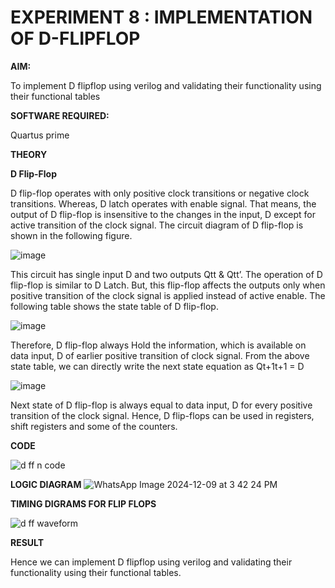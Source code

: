 # EXPERIMENT 8 : IMPLEMENTATION OF D-FLIPFLOP

**AIM:**

To implement  D flipflop using verilog and validating their functionality using their functional tables

**SOFTWARE REQUIRED:**

Quartus prime

**THEORY**

**D Flip-Flop**

D flip-flop operates with only positive clock transitions or negative clock transitions. Whereas, D latch operates with enable signal. That means, the output of D flip-flop is insensitive to the changes in the input, D except for active transition of the clock signal. The circuit diagram of D flip-flop is shown in the following figure.

![image](https://github.com/naavaneetha/D-FLIPDLOP-NEGEDGE/assets/154305477/48c81fe8-bc3f-40e7-95e2-519fc155ad51)

This circuit has single input D and two outputs Qtt & Qtt’. The operation of D flip-flop is similar to D Latch. But, this flip-flop affects the outputs only when positive transition of the clock signal is applied instead of active enable. The following table shows the state table of D flip-flop.

![image](https://github.com/naavaneetha/D-FLIPDLOP-NEGEDGE/assets/154305477/e5f3fda7-68ec-4a3a-a0a4-cf6f9cc4ab55)

Therefore, D flip-flop always Hold the information, which is available on data input, D of earlier positive transition of clock signal. From the above state table, we can directly write the next state equation as Qt+1t+1 = D

![image](https://github.com/naavaneetha/D-FLIPDLOP-NEGEDGE/assets/154305477/8592c0d8-2917-4142-91b9-d6c30dd891d2)

Next state of D flip-flop is always equal to data input, D for every positive transition of the clock signal. Hence, D flip-flops can be used in registers, shift registers and some of the counters.


**CODE**

![d ff n code](https://github.com/user-attachments/assets/78692ac8-cfdc-4277-b366-8071a9c14ccb)

**LOGIC DIAGRAM**
![WhatsApp Image 2024-12-09 at 3 42 24 PM](https://github.com/user-attachments/assets/118aeb19-45c0-41a7-a6a4-08e7c9689705)


**TIMING DIGRAMS FOR FLIP FLOPS**

![d ff waveform](https://github.com/user-attachments/assets/d637b029-7094-4503-9d04-d79cf6dcc536)



**RESULT**

Hence we can implement D flipflop using verilog and validating their functionality using their functional tables.

